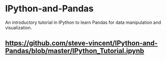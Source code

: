 # IPython-and-Pandas
An introductory tutorial in IPython to learn Pandas for data manipulation and visualization.

## https://github.com/steve-vincent/IPython-and-Pandas/blob/master/IPython_Tutorial.ipynb
